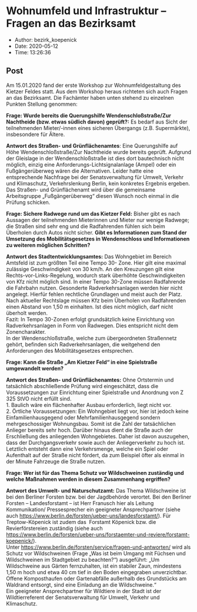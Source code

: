 # Wohnumfeld und Infrastruktur &#8211; Fragen an das Bezirksamt

- Author: bezirk_koepenick
- Date: 2020-05-12
- Time: 13:26:36

## Post


<p>Am 15.01.2020 fand der erste Workshop zur Wohnumfeldgestaltung des Kietzer Feldes statt. Aus dem Workshop heraus richteten sich auch Fragen an das Bezirksamt. Die Fachämter haben unten stehend zu einzelnen Punkten Stellung genommen: </p>



<p><strong>Frage: Wurde bereits die Querungshilfe Wendenschloßstraße/Zur Nachtheide (bzw. etwas südlich davon) geprüft?:</strong> Es bedarf aus Sicht der teilnehmenden Mieter/-innen eines sicheren Übergangs (z.B. Supermärkte), insbesondere für Ältere.</p>



<p><strong>Antwort des Straßen- und Grünflächenamtes</strong>: Eine Querungshilfe auf Höhe Wendenschloßstraße/Zur Nachtheide wurde bereits geprüft. Aufgrund der Gleislage in der Wendenschloßstraße ist dies dort bautechnisch nicht möglich, einzig eine Anforderungs-Lichtsignalanlage (Ampel) oder ein Fußgängerüberweg wären die Alternativen. Leider hatte eine entsprechende Nachfrage bei der Senatsverwaltung für Umwelt, Verkehr und Klimaschutz, Verkehrslenkung Berlin, kein konkretes Ergebnis ergeben. Das Straßen- und Grünflächenamt wird über die gemeinsame Arbeitsgruppe &#8222;Fußgängerüberweg&#8220; diesen Wunsch noch einmal in die Prüfung schicken.</p>



<p><strong>Frage: Sichere Radwege rund um das Kietzer Feld:</strong> Bisher gibt es nach Aussagen der teilnehmenden Mieterinnen und Mieter nur wenige Radwege; die Straßen sind sehr eng und die Radfahrenden fühlen sich beim Überholen durch Autos nicht sicher. <strong>Gibt es Informationen zum Stand der Umsetzung des Mobilitätsgesetzes in Wendenschloss und Informationen zu weiteren möglichen Schritten?</strong></p>



<p><strong>Antwort des Stadtentwicklungsamtes:</strong> Das Wohngebiet im Bereich Amtsfeld ist zum größten Teil eine Tempo 30- Zone. Hier gilt eine maximal zulässige Geschwindigkeit von 30 km/h. An den Kreuzungen gilt eine Rechts-vor-Links-Regelung, wodurch stark überhöhte Geschwindigkeiten von Kfz nicht möglich sind. In einer Tempo 30-Zone müssen Radfahrende die Fahrbahn nutzen. Gesonderte Radverkehrsanlagen werden hier nicht angelegt. Hierfür fehlen rechtliche Grundlagen und meist auch der Platz. Nach aktueller Rechtslage müssen Kfz beim Überholen von Radfahrenden einen Abstand von 1,50 m einhalten. Ist dies nicht möglich, darf nicht überholt werden.<br>Fazit: In Tempo 30-Zonen erfolgt grundsätzlich keine Einrichtung von Radverkehrsanlagen in Form von Radwegen. Dies entspricht nicht dem Zonencharakter.<br>In der Wendenschloßstraße, welche zum übergeordneten Straßennetz gehört, befinden sich Radverkehrsanlagen, die weitgehend den Anforderungen des Mobilitätsgesetzes entsprechen.</p>



<p><strong>Frage: Kann die Straße „Am Kietzer Feld“ in eine Spielstraße umgewandelt werden?</strong></p>



<p><strong>Antwort des Straßen- und Grünflächenamtes:</strong> Ohne Ortstermin und tatsächlich abschließende Prüfung wird eingeschätzt, dass die Voraussetzungen zur Einrichtung einer Spielstraße und Anordnung von Z 325 StVO nicht erfüllt sind.<br>1. Baulich wäre ein flächenhafter Ausbau erforderlich, liegt nicht vor.<br>2. Örtliche Voraussetzungen: Ein Wohngebiet liegt vor, hier ist jedoch keine Einfamilienhausgegend oder Mehrfamilienhausgegend sondern mehrgeschossiger Wohnungsbau. Somit ist die Zahl der tatsächlichen Anlieger bereits sehr hoch. Darüber hinaus dient die Straße auch der Erschließung des anliegenden Wohngebietes. Daher ist davon auszugehen, dass der Durchgangsverkehr sowie auch der Anliegerverkehr zu hoch ist. Letztlich entsteht dann eine Verkehrsmenge, welche ein Spiel oder Aufenthalt auf der Straße nicht fördert, da zum Beispiel öfter als einmal in der Minute Fahrzeuge die Straße nutzen.</p>



<p><strong>Frage: Wer ist für das Thema Schutz vor Wildschweinen zuständig und welche Maßnahmen werden in diesem Zusammenhang ergriffen?</strong></p>



<p><strong>Antwort des Umwelt- und Naturschutzamt:</strong> Das Thema Wildschweine ist bei den Berliner Forsten bzw. bei der Jagdbehörde verortet. Bei den Berliner Forsten – Landesforstamt &#8211; ist Herr Franusch hier als Leitung Kommunikation/ Pressesprecher ein geeigneter Ansprechpartner (siehe auch <a rel="noreferrer noopener" href="https://www.berlin.de/forsten/ueber-uns/landesforstamt/" target="_blank">https://www.berlin.de/forsten/ueber-uns/landesforstamt/</a>). Für Treptow-Köpenick ist zudem das  Forstamt Köpenick bzw. die Revierförstereien zuständig (siehe auch <a rel="noreferrer noopener" href="https://www.berlin.de/forsten/ueber-uns/forstaemter-und-reviere/forstamt-koepenick/" target="_blank">https://www.berlin.de/forsten/ueber-uns/forstaemter-und-reviere/forstamt-koepenick/</a>).<br>Unter <a rel="noreferrer noopener" href="https://www.berlin.de/forsten/service/fragen-und-antworten/" target="_blank">https://www.berlin.de/forsten/service/fragen-und-antworten/</a> wird als Schutz vor Wildschweinen (Frage „Was ist beim Umgang mit Füchsen und Wildschweinen im Stadtgebiet zu beachten?“) ausgeführt: „Um Wildschweine aus Gärten fernzuhalten, ist ein stabiler Zaun, mindestens 1,50 m hoch und etwa 40 cm tief in den Boden eingegraben unverzichtbar. Offene Komposthaufen oder Gartenabfälle außerhalb des Grundstücks am Waldrand entsorgt, sind eine Einladung an die Wildschweine.“<br>Ein geeigneter Ansprechpartner für Wildtiere in der Stadt ist der Wildtierreferent der Senatsverwaltung für Umwelt, Verkehr und Klimaschutz.</p>
